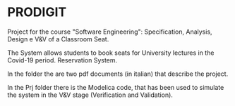 # PRODIGIT
Project for the course "Software Engineering": Specification, Analysis, Design e V&V of a Classroom Seat. 

The System allows students to book seats for University lectures in the Covid-19 period. Reservation System. 

In the folder the are two pdf documents (in italian) that describe the project.

In the Prj folder there is the Modelica code, that has been used to simulate the system in the V&V stage (Verification and Validation).
